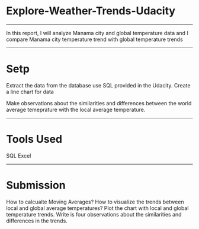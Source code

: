 # Explore-Weather-Trends-Udacity
---------------
In this report, I will analyze Manama city and global temperature data
and I compare Manama city temperature trend with global temperature
trends

----------------

# Setp
Extract the data from the database use SQL provided in the Udacity.
Create a line chart for data

Make observations about the similarities and differences between the world average temeprature with the local average temperature.

---------------

# Tools Used
SQL
Excel

--------------

# Submission 

How to calcualte Moving Averages?
How to visualize the trends between local and global average temperatures?
Plot the chart with local and global temperature trends.
Write is four observations about the similarities and differences in the trends.



